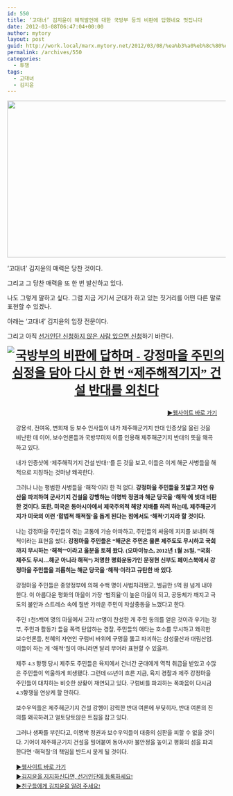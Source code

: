```yaml
---
id: 550
title: ‘고대녀’ 김지윤이 해적발언에 대한 국방부 등의 비판에 답했네요 멋집니다
date: 2012-03-08T06:47:04+00:00
author: mytory
layout: post
guid: http://work.local/marx.mytory.net/2012/03/08/%ea%b3%a0%eb%8c%80%eb%85%80-%ea%b9%80%ec%a7%80%ec%9c%a4%ec%9d%b4-%ed%95%b4%ec%a0%81%eb%b0%9c%ec%96%b8%ec%97%90-%eb%8c%80%ed%95%9c-%ea%b5%ad%eb%b0%a9%eb%b6%80-%eb%93%b1%ec%9d%98/
permalink: /archives/550
categories:
  - 투쟁
tags:
  - 고대녀
  - 김지윤
---
```

<img src="http://work.local/marx.mytory.net/wp-content/uploads/1/cfile25.uf.1629B43A4F5856653027F7.jpg" class="aligncenter" width="540" height="361" alt="" filename="gureombi1.jpg" filemime="image/jpeg" />

‘고대녀’ 김지윤의 매력은 당찬 것이다.

그리고 그 당찬 매력을 또 한 번 발산하고 있다.

나도 그렇게 말하고 싶다. 그럼 지금 거기서 군대가 하고 있는 짓거리를 어떤 다른 말로 표현할 수 있겠나.

아래는 ‘고대녀’ 김지윤의 입장 전문이다.

그리고 아직 <a href="http://kjy2030.com/?page_id=216" target="_blank" title="[http://kjy2030.com/?page_id=216]로 이동합니다.">선거인단 신청하지 않은 사람 있으면 신청</a>하기 바란다.

<h1 style="color: rgb(0, 0, 0); font-family: Gulim; line-height: normal; padding-top: 0px; padding-right: 0px; padding-bottom: 0px; padding-left: 0px; margin-top: 0px; margin-right: 0px; margin-bottom: 0px; margin-left: 0px; text-align: center; ">
  <a href="http://kjy2030.com/?p=1149" target="_blank"><img alt="국방부의 비판에 답하며 - 강정마을 주민의 심정을 담아 다시 한 번 “제주해적기지” 건설 반대를 외친다" src="http://dl.dropbox.com/u/63863559/voice_of_99/webpost/2012-03-08-kkb/title_kookbangbu.jpg" /></a>
</h1>

<div style="font-family: Gulim; line-height: normal; font-size: medium; padding-top: 10px; padding-right: 20px; padding-bottom: 10px; padding-left: 20px; ">
  <p style="font-size: 13px; line-height: 1.7; margin-top: 1em; margin-right: 0px; margin-bottom: 1em; margin-left: 0px; text-align: right; ">
    <a href="http://kjy2030.com/">▶웹사이트 바로 가기</a>
  </p>
  
  <p style="font-size: 13px; line-height: 1.7; margin-top: 1em; margin-right: 0px; margin-bottom: 1em; margin-left: 0px; ">
    강용석, 전여옥, 변희재 등 보수 인사들이 내가 제주해군기지 반대 인증샷을 올린 것을 비난한 데 이어, 보수언론들과 국방부마저 이를 인용해 제주해군기지 반대의 뜻을 왜곡하고 있다.
  </p>
  
  <p style="font-size: 13px; line-height: 1.7; margin-top: 1em; margin-right: 0px; margin-bottom: 1em; margin-left: 0px; ">
    내가 인증샷에 ‘제주해적기지 건설 반대!’를 든 것을 보고, 이들은 이게 해군 사병들을 해적으로 지칭하는 것마냥 왜곡한다.
  </p>
  
  <p style="font-size: 13px; line-height: 1.7; margin-top: 1em; margin-right: 0px; margin-bottom: 1em; margin-left: 0px; ">
    그러나 나는 평범한 사병들을 ‘해적’이라 한 적 없다.&nbsp;<strong>강정마을 주민들을 짓밟고 자연 유산을 파괴하며 군사기지 건설을 강행하는 이명박 정권과 해군 당국을 ‘해적’에 빗대 비판한 것이다. 또한, 미국은 동아시아에서 제국주의적 해양 지배를 하려 하는데, 제주해군기지가 미국의 이런 ‘합법적 해적질’을 돕게 된다는 점에서도 ‘해적’기지라 할 것이다.</strong>
  </p>
  
  <p style="font-size: 13px; line-height: 1.7; margin-top: 1em; margin-right: 0px; margin-bottom: 1em; margin-left: 0px; ">
    나는 강정마을 주민들이 겪는 고통에 가슴 아파하고, 주민들의 싸움에 지지를 보내며 해적이라는 표현을 썼다.&nbsp;<strong>강정마을 주민들은 “해군은 주민은 물론 제주도도 무시하고 국회까지 무시하는 ‘해적’”이라고 울분을 토해 왔다. (오마이뉴스, 2012년 1월 26일, “국회·제주도 무시…해군 아니라 해적”) 저명한 평화운동가인 문정현 신부도 페이스북에서 강정마을 주민들을 괴롭히는 해군 당국을 ‘해적’이라고 규탄한 바 있다.</strong>
  </p>
  
  <p style="font-size: 13px; line-height: 1.7; margin-top: 1em; margin-right: 0px; margin-bottom: 1em; margin-left: 0px; ">
    강정마을 주민들은 중앙정부에 의해 수백 명이 사법처리됐고, 벌금만 5억 원 넘게 내야 한다. 이 아름다운 평화의 마을이 가장 ‘범죄율’이 높은 마을이 되고, 공동체가 깨지고 극도의 불안과 스트레스 속에 절반 가까운 주민이 자살충동을 느꼈다고 한다.
  </p>
  
  <p style="font-size: 13px; line-height: 1.7; margin-top: 1em; margin-right: 0px; margin-bottom: 1em; margin-left: 0px; ">
    주민 1천5백여 명의 마을에서 고작 87명이 찬성한 게 주민 동의를 얻은 것이라 우기는 정부, 주민과 활동가 들을 폭력 탄압하는 경찰, 주민들의 애타는 호소를 무시하고 왜곡한 보수언론들, 천혜의 자연인 구럼비 바위에 구멍을 뚫고 파괴하는 삼성물산과 대림산업. 이들이 하는 게 ‘해적’질이 아니라면 달리 무어라 표현할 수 있을까.
  </p>
  
  <p style="font-size: 13px; line-height: 1.7; margin-top: 1em; margin-right: 0px; margin-bottom: 1em; margin-left: 0px; ">
    제주 4.3 항쟁 당시 제주도 주민들은 육지에서 건너간 군대에게 역적 취급을 받았고 수많은 주민들이 억울하게 희생됐다. 그런데 65년이 흐른 지금, 육지 경찰과 제주 강정마을 주민들이 대치하는 비슷한 상황이 재연되고 있다. 구럼비를 파괴하는 폭파음이 다시금 4.3항쟁을 연상케 할 만하다.
  </p>
  
  <p style="font-size: 13px; line-height: 1.7; margin-top: 1em; margin-right: 0px; margin-bottom: 1em; margin-left: 0px; ">
    보수우익들은 제주해군기지 건설 강행이 강력한 반대 여론에 부딪히자, 반대 여론의 진의를 왜곡하려고 얼토당토않은 트집을 잡고 있다.
  </p>
  
  <p style="font-size: 13px; line-height: 1.7; margin-top: 1em; margin-right: 0px; margin-bottom: 1em; margin-left: 0px; ">
    그러나 생짜를 부린다고, 이명박 정권과 보수우익들이 대중의 심판을 피할 수 없을 것이다. 기어이 제주해군기지 건설을 밀어붙여 동아시아 불안정을 높이고 평화의 섬을 파괴한다면 ‘해적질’의 책임을 반드시 묻게 될 것이다.
  </p>
  
  <p style="font-size: 13px; line-height: 1.7; margin-top: 1em; margin-right: 0px; margin-bottom: 1em; margin-left: 0px; ">
    <a href="http://kjy2030.com/">▶웹사이트 바로 가기</a><br /> <a href="http://kjy2030.com/?page_id=216">▶김지윤을 지지하신다면, 선거인단에 등록하세요!</a><br /> <a href="http://kjy2030.com/?page_id=507">▶친구들에게 김지윤을 알려 주세요!</a>
  </p>
</div>